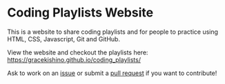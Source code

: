 # Coding Playlists Website
 
This is a website to share coding playlists and for people to practice using HTML, CSS, Javascript, Git and GitHub. 

View the website and checkout the playlists here: https://gracekishino.github.io/coding_playlists/

Ask to work on an [issue](https://github.com/gracekishino/coding_playlists/issues) or submit a [pull request](https://github.com/gracekishino/coding_playlists/pulls) if you want to contribute!
